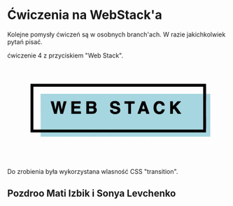 # Ćwiczenia na WebStack'a

Kolejne pomysły ćwiczeń są w osobnych branch'ach.
W razie jakichkolwiek pytań pisać.

ćwiczenie 4 z przyciskiem "Web Stack".

![](przycisk.gif)

Do zrobienia była wykorzystana wlasność CSS "transition".

## Pozdroo Mati Izbik i Sonya Levchenko
